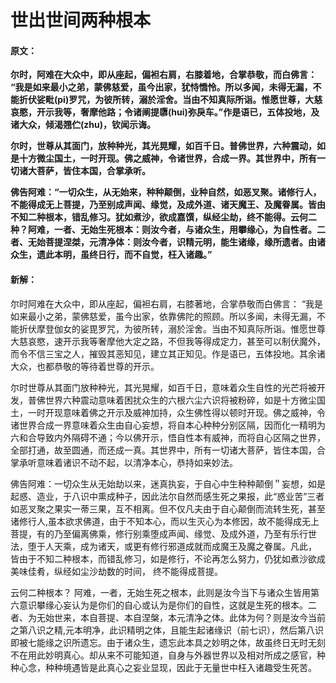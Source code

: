 # 世出世间两种根本

#### 原文：

**尔时，阿难在大众中，即从座起，偏袒右肩，右膝着地，合掌恭敬，而白佛言： “我是如来最小之弟，蒙佛慈爱，虽今出家，犹恃憍怜。所以多闻，未得无漏，不能折伏娑毗(pi)罗咒，为彼所转，溺於淫舍。当由不知真际所诣。惟愿世尊，大慈哀愍，开示我等，奢摩他路；令诸阐提隳(hui)弥戾车。”作是语已，五体投地，及诸大众，倾渴翘伫(zhu)，钦闻示诲。**

**尔时，世尊从其面门，放种种光，其光晃耀，如百千日。普佛世界，六种震动，如是十方微尘国土，一时开现。佛之威神，令诸世界，合成一界。其世界中，所有一切诸大菩萨，皆住本国，合掌承听。**

**佛告阿难：“一切众生，从无始来，种种颠倒，业种自然，如恶叉聚。诸修行人，不能得成无上菩提，乃至别成声闻、缘觉，及成外道、诸天魔王、及魔眷属。皆由不知二种根本，错乱修习。犹如煮沙，欲成嘉馔，纵经尘劫，终不能得。云何二种？阿难，一者、无始生死根本：则汝今者，与诸众生，用攀缘心，为自性者。二者、无始菩提涅桀，元清净体：则汝今者，识精元明，能生诸缘，缘所遗者。由诸众生，遗此本明，虽终日行，而不自觉，枉入诸趣。”**

#### 新解：

尔时阿难在大众中，即从座起，偏袒右肩，右膝著地，合掌恭敬而白佛言： “我是如来最小之弟，蒙佛慈爱，虽今出家，依靠佛陀的照顾。所以多闻，未得无漏，不能折伏摩登伽女的娑毘罗咒，为彼所转，溺於淫舍。当由不知真际所诣。惟愿世尊大慈哀愍，速开示我等奢摩他大定之路，不但我等得成定力，甚至可以制伏魔外，而令不信三宝之人，摧毁其恶知见，建立其正知见。作是语已，五体投地。其余诸大众，也都恭敬的等待着世尊的开示。

尔时世尊从其面门放种种光，其光晃耀，如百千日，意味着众生自性的光芒将被开发，普佛世界六种震动意味着困扰众生的六根六尘六识将被粉碎，如是十方微尘国土，一时开现意味着佛之开示及威神加持，众生佛性得以顿时开现。佛之威神，令诸世界合成一界意味着众生由自心妄想，将自本心种种分别区隔，因而化一精明为六和合导致内外隔碍不通；今以佛开示，悟自性本有威神，而将自心区隔之世界，全部打通，故至圆通，而还成一真。其世界中，所有一切诸大菩萨，皆住本国，合掌承听意味着诸识不动不起，以清净本心，恭持如来妙法。

佛告阿难：一切众生从无始劫以来，迷真执妄，于自心中生种种颠倒＂妄想，如是起惑、造业，于八识中熏成种子，因此法尔自然而感生死之果报，此“惑业苦”三者如恶叉聚之果实一蒂三果，互不相离。但不仅凡夫由于自心颠倒而流转生死，甚至诸修行人,虽本欲求佛道，由于不知本心，而以生灭心为本修因，故不能得成无上菩提，有的乃至偏离佛乘，修行别乘堕成声闻、缘觉、及成外道，乃至有乐行世法，堕于人天乘，成为诸天，或更有修行邪道成就而成魔王及魔之眷属。凡此， 皆由于不知二种根本，而错乱修习，如是修行，不论再怎么努力，仍犹如煮沙欲成美味佳肴，纵经如尘沙劫数的时间， 终不能得成菩提。

云何二种根本？ 阿难，一者，无始生死之根本，此则是汝今当下与诸众生皆用第六意识攀缘心妄认为是你们的自心或认为是你们的自性，这就是生死的根本。二者、为无始世来，本自菩提、本自涅槃，本元清净之体。此体为何？则是汝今当前之第八识之精,元本明净，此识精明之体，且能生起诸缘识（前七识），然后第八识即被七能缘之识所遗忘。由于诸众生，遗忘此本具之妙明之体，故虽终日无时无刻不在用此妙明真心。却从来不可能知道，自身与外器世界以及相对所成之感官，种种心念，种种境遇皆是此真心之妄业显现，因此于无量世中枉入诸趣受生死苦。